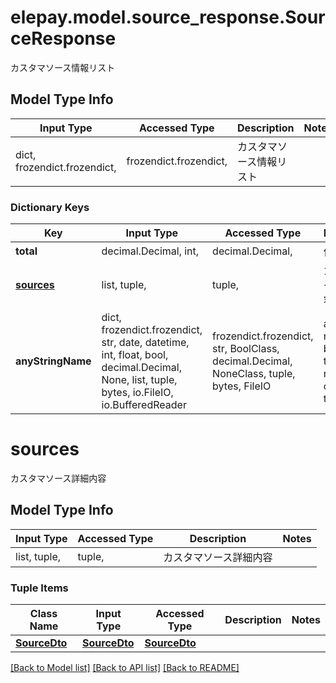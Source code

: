 # elepay.model.source_response.SourceResponse

カスタマソース情報リスト

## Model Type Info
Input Type | Accessed Type | Description | Notes
------------ | ------------- | ------------- | -------------
dict, frozendict.frozendict,  | frozendict.frozendict,  | カスタマソース情報リスト | 

### Dictionary Keys
Key | Input Type | Accessed Type | Description | Notes
------------ | ------------- | ------------- | ------------- | -------------
**total** | decimal.Decimal, int,  | decimal.Decimal,  | 件数 | [optional] 
**[sources](#sources)** | list, tuple,  | tuple,  | カスタマソース詳細内容 | [optional] 
**anyStringName** | dict, frozendict.frozendict, str, date, datetime, int, float, bool, decimal.Decimal, None, list, tuple, bytes, io.FileIO, io.BufferedReader | frozendict.frozendict, str, BoolClass, decimal.Decimal, NoneClass, tuple, bytes, FileIO | any string name can be used but the value must be the correct type | [optional]

# sources

カスタマソース詳細内容

## Model Type Info
Input Type | Accessed Type | Description | Notes
------------ | ------------- | ------------- | -------------
list, tuple,  | tuple,  | カスタマソース詳細内容 | 

### Tuple Items
Class Name | Input Type | Accessed Type | Description | Notes
------------- | ------------- | ------------- | ------------- | -------------
[**SourceDto**](SourceDto.md) | [**SourceDto**](SourceDto.md) | [**SourceDto**](SourceDto.md) |  | 

[[Back to Model list]](../../README.md#documentation-for-models) [[Back to API list]](../../README.md#documentation-for-api-endpoints) [[Back to README]](../../README.md)

